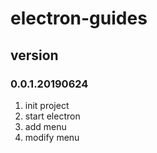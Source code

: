 # electron-guides

## version
### 0.0.1.20190624
1. init project
2. start electron
3. add menu
4. modify menu

